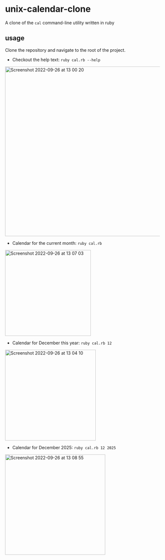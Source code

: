 # unix-calendar-clone
A clone of the `cal` command-line utility written in ruby

## usage

Clone the repository and navigate to the root of the project.

- Checkout the help text: `ruby cal.rb --help`
<img width="551" alt="Screenshot 2022-09-26 at 13 00 20" src="https://user-images.githubusercontent.com/60197762/192260388-1702b8f6-9ade-4cf8-a91f-52db48d4db24.png">


- Calendar for the current month: `ruby cal.rb`
<img width="279" alt="Screenshot 2022-09-26 at 13 07 03" src="https://user-images.githubusercontent.com/60197762/192261917-aacc9e6a-dfc2-43ec-bcdd-fc2e048118ee.png">


- Calendar for December this year: `ruby cal.rb 12`
<img width="295" alt="Screenshot 2022-09-26 at 13 04 10" src="https://user-images.githubusercontent.com/60197762/192261876-0fba92cf-08d3-4e01-8084-785917a52c4a.png">


- Calendar for December 2025: `ruby cal.rb 12 2025`
<img width="326" alt="Screenshot 2022-09-26 at 13 08 55" src="https://user-images.githubusercontent.com/60197762/192261777-e2b0d5ea-4a42-40fd-8c16-3f22d41974d4.png">
